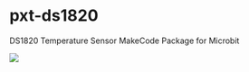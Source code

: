# pxt-ds1820
DS1820 Temperature Sensor MakeCode Package for Microbit 

![](https://github.com/JordanElectronics/pxt-ds1820/blob/master/icon.png)

